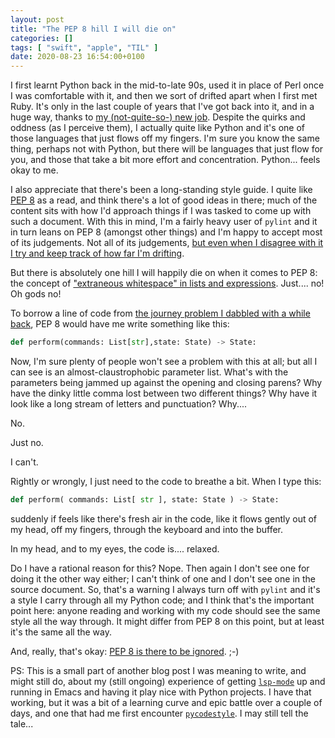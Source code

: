 ```yaml
---
layout: post
title: "The PEP 8 hill I will die on"
categories: []
tags: [ "swift", "apple", "TIL" ]
date: 2020-08-23 16:54:00+0100
---
```


I first learnt Python back in the mid-to-late 90s, used it in place of Perl
once I was comfortable with it, and then we sort of drifted apart when I
first met Ruby. It's only in the last couple of years that I've got back
into it, and in a huge way, thanks to [my (not-quite-so-) new
job](/2017/12/12/on_to_something_new.html). Despite
the quirks and oddness (as I perceive them), I actually quite like Python
and it's one of those languages that just flows off my fingers. I'm sure you
know the same thing, perhaps not with Python, but there will be languages
that just flow for you, and those that take a bit more effort and
concentration. Python... feels okay to me.

I also appreciate that there's been a long-standing style guide. I quite
like [PEP 8](python.org/dev/peps/pep-0008/) as a read, and think there's a
lot of good ideas in there; much of the content sits with how I'd approach
things if I was tasked to come up with such a document. With this in mind,
I'm a fairly heavy user of `pylint` and it in turn leans on PEP 8 (amongst
other things) and I'm happy to accept most of its judgements. Not all of its
judgements, [but even when I disagree with it I try and keep track of how
far I'm
drifting](/2019/11/04/my-pylint-shame.html).

But there is absolutely one hill I will happily die on when it comes to PEP
8: the concept of ["extraneous whitespace" in lists and
expressions](https://www.python.org/dev/peps/pep-0008/#whitespace-in-expressions-and-statements).
Just.... no! Oh gods no!

To borrow a line of code from [the journey problem I dabbled with a while
back](/2019/11/10/going-on-a-journey.html),
PEP 8 would have me write something like this:

```python
def perform(commands: List[str],state: State) -> State:
```

Now, I'm sure plenty of people won't see a problem with this at all; but all
I can see is an almost-claustrophobic parameter list. What's with the
parameters being jammed up against the opening and closing parens? Why have
the dinky little comma lost between two different things? Why have it look
like a long stream of letters and punctuation? Why....

No.

Just no.

I can't.

Rightly or wrongly, I just need to the code to breathe a bit. When I type
this:

```python
def perform( commands: List[ str ], state: State ) -> State:
```

suddenly if feels like there's fresh air in the code, like it flows gently
out of my head, off my fingers, through the keyboard and into the buffer.

In my head, and to my eyes, the code is.... relaxed.

Do I have a rational reason for this? Nope. Then again I don't see one for
doing it the other way either; I can't think of one and I don't see one in
the source document. So, that's a warning I always turn off with `pylint`
and it's a style I carry through all my Python code; and I think that's the
important point here: anyone reading and working with my code should see the
same style all the way through. It might differ from PEP 8 on this point,
but at least it's the same all the way.

And, really, that's okay: [PEP 8 is there to be
ignored](https://www.python.org/dev/peps/pep-0008/#a-foolish-consistency-is-the-hobgoblin-of-little-minds).
;-)

PS: This is a small part of another blog post I was meaning to write, and
might still do, about my (still ongoing) experience of getting
[`lsp-mode`](https://github.com/emacs-lsp/lsp-mode) up and running in Emacs
and having it play nice with Python projects. I have that working, but it
was a bit of a learning curve and epic battle over a couple of days, and one
that had me first encounter
[`pycodestyle`](https://pypi.org/project/pycodestyle/). I may still tell the
tale...

[//]: # (2020-08-23-the-pep-8-hill-i-will-die-on.md ends here)
